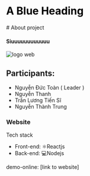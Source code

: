 <h1 style="color:#000;">A Blue Heading</h1>
# About project

#### Siuuuuuuuuuuuu

![logo web](https://res.cloudinary.com/dw8ilqth2/image/upload/v1669810446/logo_mwaet4_llfiai.png)
## Participants:
- Nguyễn Đức Toàn ( Leader )
- Nguyễn Thanh
- Trần Lương Tiến Sĩ
- Nguyễn Thành Trung

### Website
Tech stack
- Front-end: ⚛️Reactjs
- Back-end: 💻Nodejs

demo-online: [link to website]
